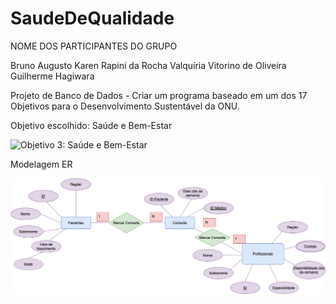 # SaudeDeQualidade

NOME DOS PARTICIPANTES DO GRUPO

Bruno Augusto Karen Rapini da Rocha Valquíria Vitorino de Oliveira Guilherme Hagiwara

Projeto de Banco de Dados - Criar um programa baseado em um dos 17 Objetivos para o Desenvolvimento Sustentável da ONU.

Objetivo escolhido: Saúde e Bem-Estar

<img alt="Objetivo 3: Saúde e Bem-Estar" src="https://unaids.org.br/wp-content/uploads/2019/04/ODs3-Capa-Materia.jpg">

Modelagem ER

<img alt="Modelagem ER do projeto" src="https://github.com/valquiriav/SaudeDeQualidade/blob/master/PROJETOSAUDE.png?raw=true">
